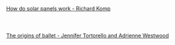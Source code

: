 [How do solar panels work - Richard Komp](https://www.bilibili.com/video/BV1Dk4y1q781?p=657)

```ad-note



```

[The origins of ballet - Jennifer Tortorello and Adrienne Westwood](https://www.bilibili.com/video/BV1Dk4y1q781?p=658)